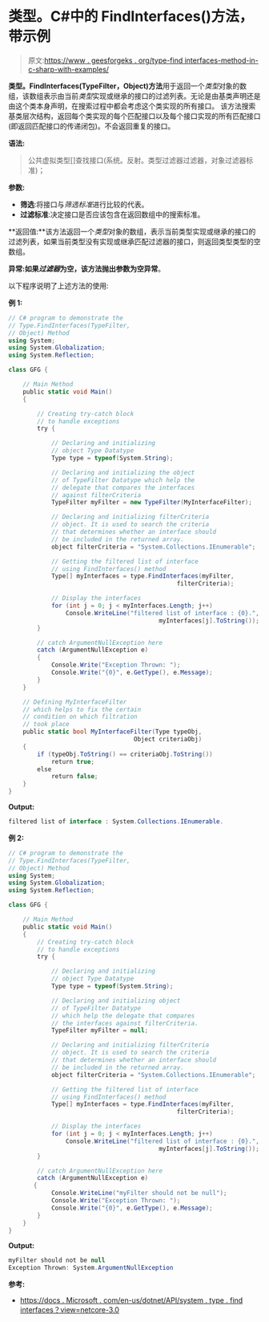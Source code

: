 # 类型。C#中的 FindInterfaces()方法，带示例

> 原文:[https://www . geesforgeks . org/type-find interfaces-method-in-c-sharp-with-examples/](https://www.geeksforgeeks.org/type-findinterfaces-method-in-c-sharp-with-examples/)

**类型。FindInterfaces(TypeFilter，Object)方法**用于返回一个*类型*对象的数组，该数组表示由当前*类型*实现或继承的接口的过滤列表。无论是由基类声明还是由这个类本身声明，在搜索过程中都会考虑这个类实现的所有接口。
该方法搜索基类层次结构，返回每个类实现的每个匹配接口以及每个接口实现的所有匹配接口(即返回匹配接口的传递闭包)。不会返回重复的接口。

**语法:**

> 公共虚拟类型[]查找接口(系统。反射。类型过滤器过滤器，对象过滤器标准)；

**参数:**

*   **筛选**:将接口与*筛选标准*进行比较的代表。
*   **过滤标准**:决定接口是否应该包含在返回数组中的搜索标准。

**返回值:**该方法返回一个*类型*对象的数组，表示当前类型实现或继承的接口的过滤列表，如果当前类型没有实现或继承匹配过滤器的接口，则返回类型类型的空数组。

**异常:**如果*过滤器*为空，该方法抛出**参数为空异常**。

以下程序说明了上述方法的使用:

**例 1:**

```cs
// C# program to demonstrate the
// Type.FindInterfaces(TypeFilter,
// Object) Method
using System;
using System.Globalization;
using System.Reflection;

class GFG {

    // Main Method
    public static void Main()
    {

        // Creating try-catch block 
        // to handle exceptions
        try {

            // Declaring and initializing 
            // object Type Datatype
            Type type = typeof(System.String);

            // Declaring and initializing the object 
            // of TypeFilter Datatype which help the
            // delegate that compares the interfaces 
            // against filterCriteria
            TypeFilter myFilter = new TypeFilter(MyInterfaceFilter);

            // Declaring and initializing filterCriteria 
            // object. It is used to search the criteria 
            // that determines whether an interface should
            // be included in the returned array.
            object filterCriteria = "System.Collections.IEnumerable";

            // Getting the filtered list of interface
            // using FindInterfaces() method
            Type[] myInterfaces = type.FindInterfaces(myFilter,
                                               filterCriteria);

            // Display the interfaces
            for (int j = 0; j < myInterfaces.Length; j++)
                Console.WriteLine("filtered list of interface : {0}.",
                                          myInterfaces[j].ToString());
        }

        // catch ArgumentNullException here
        catch (ArgumentNullException e) 
        {
            Console.Write("Exception Thrown: ");
            Console.Write("{0}", e.GetType(), e.Message);
        }
    }

    // Defining MyInterfaceFilter
    // which helps to fix the certain 
    // condition on which filtration
    // took place
    public static bool MyInterfaceFilter(Type typeObj,
                                   Object criteriaObj)
    {
        if (typeObj.ToString() == criteriaObj.ToString())
            return true;
        else
            return false;
    }
}
```

**Output:**

```cs
filtered list of interface : System.Collections.IEnumerable.

```

**例 2:**

```cs
// C# program to demonstrate the
// Type.FindInterfaces(TypeFilter,
// Object) Method
using System;
using System.Globalization;
using System.Reflection;

class GFG {

    // Main Method
    public static void Main()
    {
        // Creating try-catch block 
        // to handle exceptions
        try {

            // Declaring and initializing 
            // object Type Datatype
            Type type = typeof(System.String);

            // Declaring and initializing object 
            // of TypeFilter Datatype
            // which help the delegate that compares
            // the interfaces against filterCriteria.
            TypeFilter myFilter = null;

            // Declaring and initializing filterCriteria 
            // object. It is used to search the criteria 
            // that determines whether an interface should
            // be included in the returned array.
            object filterCriteria = "System.Collections.IEnumerable";

            // Getting the filtered list of interface
            // using FindInterfaces() method
            Type[] myInterfaces = type.FindInterfaces(myFilter,
                                               filterCriteria);

            // Display the interfaces
            for (int j = 0; j < myInterfaces.Length; j++)
                Console.WriteLine("filtered list of interface : {0}.",
                                          myInterfaces[j].ToString());
        }

        // catch ArgumentNullException here
        catch (ArgumentNullException e) 
       {
            Console.WriteLine("myFilter should not be null");
            Console.Write("Exception Thrown: ");
            Console.Write("{0}", e.GetType(), e.Message);
        }
    }
}
```

**Output:**

```cs
myFilter should not be null
Exception Thrown: System.ArgumentNullException

```

**参考:**

*   [https://docs . Microsoft . com/en-us/dotnet/API/system . type . find interfaces？view=netcore-3.0](https://docs.microsoft.com/en-us/dotnet/api/system.type.findinterfaces?view=netcore-3.0)